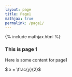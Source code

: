```yaml
---
layout: page
title: Page1
mathjax: true
permalink: /page1/
---
```


{% include mathjax.html %}

### This is page 1

Here is some content for page1

$ x = \frac{y}{2}$



